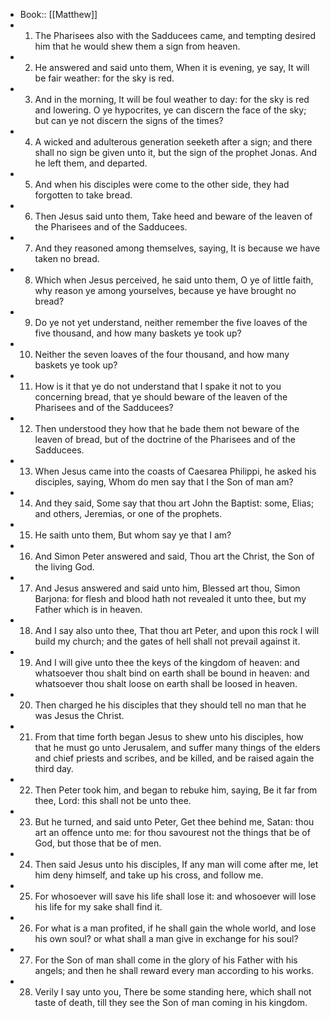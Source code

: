 - Book:: [[Matthew]]
- 1. The Pharisees also with the Sadducees came, and tempting desired him that he would shew them a sign from heaven.
- 2. He answered and said unto them, When it is evening, ye say, It will be fair weather: for the sky is red.
- 3. And in the morning, It will be foul weather to day: for the sky is red and lowering. O ye hypocrites, ye can discern the face of the sky; but can ye not discern the signs of the times?
- 4. A wicked and adulterous generation seeketh after a sign; and there shall no sign be given unto it, but the sign of the prophet Jonas. And he left them, and departed.
- 5. And when his disciples were come to the other side, they had forgotten to take bread.
- 6. Then Jesus said unto them, Take heed and beware of the leaven of the Pharisees and of the Sadducees.
- 7. And they reasoned among themselves, saying, It is because we have taken no bread.
- 8. Which when Jesus perceived, he said unto them, O ye of little faith, why reason ye among yourselves, because ye have brought no bread?
- 9. Do ye not yet understand, neither remember the five loaves of the five thousand, and how many baskets ye took up?
- 10. Neither the seven loaves of the four thousand, and how many baskets ye took up?
- 11. How is it that ye do not understand that I spake it not to you concerning bread, that ye should beware of the leaven of the Pharisees and of the Sadducees?
- 12. Then understood they how that he bade them not beware of the leaven of bread, but of the doctrine of the Pharisees and of the Sadducees.
- 13. When Jesus came into the coasts of Caesarea Philippi, he asked his disciples, saying, Whom do men say that I the Son of man am?
- 14. And they said, Some say that thou art John the Baptist: some, Elias; and others, Jeremias, or one of the prophets.
- 15. He saith unto them, But whom say ye that I am?
- 16. And Simon Peter answered and said, Thou art the Christ, the Son of the living God.
- 17. And Jesus answered and said unto him, Blessed art thou, Simon Barjona: for flesh and blood hath not revealed it unto thee, but my Father which is in heaven.
- 18. And I say also unto thee, That thou art Peter, and upon this rock I will build my church; and the gates of hell shall not prevail against it.
- 19. And I will give unto thee the keys of the kingdom of heaven: and whatsoever thou shalt bind on earth shall be bound in heaven: and whatsoever thou shalt loose on earth shall be loosed in heaven.
- 20. Then charged he his disciples that they should tell no man that he was Jesus the Christ.
- 21. From that time forth began Jesus to shew unto his disciples, how that he must go unto Jerusalem, and suffer many things of the elders and chief priests and scribes, and be killed, and be raised again the third day.
- 22. Then Peter took him, and began to rebuke him, saying, Be it far from thee, Lord: this shall not be unto thee.
- 23. But he turned, and said unto Peter, Get thee behind me, Satan: thou art an offence unto me: for thou savourest not the things that be of God, but those that be of men.
- 24. Then said Jesus unto his disciples, If any man will come after me, let him deny himself, and take up his cross, and follow me.
- 25. For whosoever will save his life shall lose it: and whosoever will lose his life for my sake shall find it.
- 26. For what is a man profited, if he shall gain the whole world, and lose his own soul? or what shall a man give in exchange for his soul?
- 27. For the Son of man shall come in the glory of his Father with his angels; and then he shall reward every man according to his works.
- 28. Verily I say unto you, There be some standing here, which shall not taste of death, till they see the Son of man coming in his kingdom.
